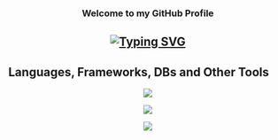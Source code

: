 <h3 align="center">Welcome to my GitHub Profile</h3>

<h2 align="center"><a href="#"><img src="https://readme-typing-svg.demolab.com?font=Cascadia&pause=1000&center=true&width=435&lines=Hi%2C+I'm+Zainab+Atwa+" alt="Typing SVG" /></a></h2>

## Languages, Frameworks, DBs and Other Tools

<p align="center">
  <a href="https://github.com/zainab1AT/">
    <img src="https://skillicons.dev/icons?i=py,java,spring,react,mysql,maven" />
  </a>
</p>

<p align="center">
  <a href="https://github.com/zainab1AT/">
    <img src="https://skillicons.dev/icons?i=git,github,html,css,javascript,php" />
  </a>
</p>


<p align="center">
  <a href="https://github.com/zainab1AT/">
    <img src="https://skillicons.dev/icons?i=postman,eclipse,vscode,stackoverflow,figma" />
  </a>
</p>
<!--
![Python](https://img.shields.io/badge/-Python-black?style=flat-square&logo=Python)
![Java](https://img.shields.io/badge/java-%23ED8B00.svg?style=flat-square&logo=openjdk&logoColor=black)
![JS](https://img.shields.io/badge/JavaScript-323330?style=flat&logo=javascript&logoColor=F7DF1E)

<!--
![Django](https://img.shields.io/badge/Django-092E20?style=flat&logo=django&logoColor=white)
![Flask](https://img.shields.io/badge/Flask-000000?style=flat&logo=flask&logoColor=white)
![Fast API](https://img.shields.io/badge/fastapi-109989?style=flat&logo=FASTAPI&logoColor=white)
![Spring](https://img.shields.io/badge/spring-%236DB33F.svg?style=flat&logo=spring&logoColor=white)

![MySQL](https://img.shields.io/badge/MySQL-00000F?style=flat&logo=mysql&logoColor=white)
![PostgreSQL](https://img.shields.io/badge/-PostgreSQL-336791?style=flat-square&logo=postgresql)
![MongoDb](https://img.shields.io/badge/MongoDB-4EA94B?style=flat&logo=mongodb&logoColor=white)

![TensorFlow](https://img.shields.io/badge/TensorFlow-FF6F00?style=flat&logo=TensorFlow&logoColor=white)
![OpenCV](https://img.shields.io/badge/OpenCV-27338e?style=flat&logo=OpenCV&logoColor=white) -->
<!-- ![Github Stats](https://github-readme-stats.vercel.app/api?username=MeqdadDev&count_private=true&show_icons=true&include_all_commits=true&theme=light) 
</p>-->


